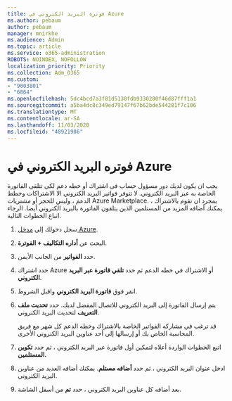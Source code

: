 ```yaml
---
title: فوتره البريد الكتروني في Azure
ms.author: pebaum
author: pebaum
manager: mnirkhe
ms.audience: Admin
ms.topic: article
ms.service: o365-administration
ROBOTS: NOINDEX, NOFOLLOW
localization_priority: Priority
ms.collection: Adm_O365
ms.custom:
- "9003801"
- "6864"
ms.openlocfilehash: 5dc4bcd7a3f81d5130fdb9330280f46d87fff1a1
ms.sourcegitcommit: a5ba4dc8c349ed79147f67b62bde544281f7c106
ms.translationtype: MT
ms.contentlocale: ar-SA
ms.lasthandoff: 11/03/2020
ms.locfileid: "48921986"
---
```

# <a name="azure-email-invoicing"></a>فوتره البريد الكتروني في Azure

يجب ان يكون لديك دور مسؤول حساب في اشتراك أو خطه دعم لكي تتلقي الفاتورة الخاصة به عبر البريد الكتروني. لا تتوفر فواتير البريد الكتروني الا الاشتراكات وخطط الدعم ، وليس للحجز أو مشتريات Azure Marketplace. بمجرد ان تقوم بالاشتراك ، يمكنك أضافه المزيد من المستلمين الذين يتلقون الفاتورة بالبريد الكتروني أيضا. الرجاء اتباع الخطوات التالية.

1. سجل دخولك إلى [مدخل Azure](https://portal.azure.com/).
2. البحث عن **أداره التكاليف + الفوترة**.
3. حدد **الفواتير** من الجانب الأيمن.
4. حدد اشتراك Azure أو الاشتراك في خطه الدعم ثم حدد **تلقي فاتورة عبر البريد الكتروني**.
5. انقر فوق **فاتورة البريد الكتروني** واقبل الشروط.
6. يتم إرسال الفاتورة إلى البريد الكتروني للاتصال المفضل لديك. حدد **تحديث ملف التعريف** لتحديث البريد الكتروني.  

    قد ترغب في مشاركه الفواتير الخاصة بالاشتراك وخطه الدعم كل شهر مع فريق المحاسبة الخاص بك أو إرسالها إلى أحد عناوين البريد الكتروني الأخرى.  

7. اتبع الخطوات الواردة أعلاه لتمكين أول فاتورة عبر البريد الكتروني ، ثم حدد  **تكوين المستلمين.**
8. ادخل عنوان البريد الكتروني ، ثم حدد **أضافه مستلم**. يمكنك أضافه العديد من عناوين البريد الكتروني.
9. بعد أضافه كل عناوين البريد الكتروني ، حدد **تم** من أسفل الشاشة.
